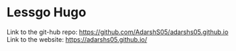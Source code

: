 # Lessgo Hugo

Link to the git-hub repo: https://github.com/AdarshS05/adarshs05.github.io <br/>
Link to the website: https://adarshs05.github.io/
